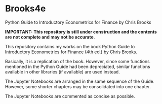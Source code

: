 # Brooks4e

Python Guide to Introductory Econometrics for Finance by Chris Brooks

**IMPORTANT: This repository is still under construction and the contents are not complete and may not be accurate.**

This repository contains my works on the book Python Guide to Introductory Econometrics for Finance (4th ed.) by Chris Brooks.

Basically, it is a replication of the book. However, since some functions mentioned in the Python Guide had been depreciated, similar functions available in other libraries (if available) are used instead.

The Jupyter Notebooks are arranged in the same sequence of the Guide. However, some shorter chapters may be consolidated into one chapter.

The Jupyter Notebooks are commented as concise as possible.
